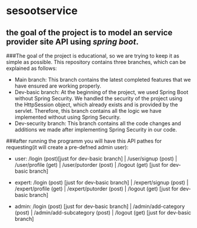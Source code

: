 # sesootservice
## the goal of the project is to model an service provider site API using **_spring boot_**.

###The goal of the project is educational, so we are trying to keep it as simple as possible. This repository contains three branches, which can be explained as follows:

- Main branch: This branch contains the latest completed features that we have ensured are working properly.
- Dev-basic branch: At the beginning of the project, we used Spring Boot without Spring Security. We handled the security of the project using the HttpSession object, which already exists and is provided by the servlet. Therefore, this branch contains all the logic we have implemented without using Spring Security.
- Dev-security branch: This branch contains all the code changes and additions we made after implementing Spring Security in our code.

###after running the programm you will have this API pathes for requesting(it will create a pre-defned admin user):

- user:	/login (post)[just for dev-basic branch]	| /user/signup (post)	| /user/profile (get)	| /user/putorder (post)	| /logout (get) [just for dev-basic branch]	

- expert:	/login (post) [just for dev-basic branch]	| /expert/signup (post)	| /expert/profile (get)	| /expert/putorder (post) |	/logout (get) [just for dev-basic branch]

- admin: /login (post) [just for dev-basic branch] |	/admin/add-category (post) |	/admin/add-subcategory (post)	|	/logout (get) [just for dev-basic branch]
